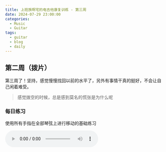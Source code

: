 ```yaml
---
title: 上班族啊宅的电吉他康复训练 - 第三周
date: 2024-07-29 23:00:00
categories:
  - Music
  - Guitar
tags:
  - guitar
  - blog
  - daily
---
```


## 第二周（拨片）

第三周了！坚持，感觉慢慢找回以前的水平了，另外有事情干真的挺好，不会让自己闲着难受。

 
> 感觉拨空的时候，总是感到莫名的慌张是为什么呢

<!-- more -->

### 每日练习

使用所有手指在全部琴弦上进行移动的基础练习

<audio controls src="/guitar/daily-3.mp3" />

### 周一

上行时：食指 → 无名指 → 中指 → 小指；下行时：小指 → 中指 → 无名指 → 食指

<audio controls src="/guitar/2024-07-29.mp3" />
